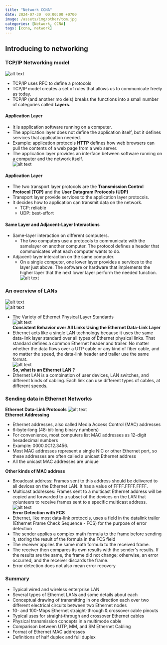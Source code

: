 ```yaml
---
title: "Network CCNA"
date: 2024-07-30  00:00:00 +0700
image: /assets/img/other/tom.jpg
categories: [Network, CCNA]
tags: [ccna, network]
---
```

## Introducing to networking  
### TCP/IP Networking model
![alt text](/assets/img/other/Network/Chapter1/tcp-ip-model.jpg)  
- TCP/IP uses RFC to define a protocols  
- TCP/IP model creates a set of rules that allows us to communicate freely as today.  
- TCP/IP (and another mo  dels) breaks the functions into a small number of categories called **Layers**.  
#### Application Layer  
- It is application software running on a computer.  
- The application layer does not define the application itself, but it defines services that application needed.  
- Example: application protocols **HTTP** defines how web browsers can pull the contents of a web page from a web server.  
- The application layer provides an interface between software running on a computer and the network itself.  
![alt text](/assets/img/other/Network/Chapter1/basic-work-flow.jpg)  
#### Application Layer  
- The two transport layer protocols are the **Transmission Control Protocol (TCP)** and the **User Datagram Protocols (UDP)**  
- Transport layer provide services to the application layer protocols.  
- It decides how to application can transmit data on the network.  
  - TCP: reliable
  - UDP: best-effort  
#### Same Layer and Adjacent-Layer Interactions  
- Same-layer interaction on different computers.  
  - The two computers use a protocols to communicate with the samelayer on another computer. The protocol defines a header that communicates what each computer wants to do.  
- Adjacent-layer interaction on the same computer.  
  - On a single computer, one lower layer provides a services to the layer just above. The software or hardware that implements the higher layer that the next lower layer perform the needed function.  
![alt text](/assets/img/other/Network/Chapter1/same-adjacent.jpg)  
### An overview of LANs  
![alt text](/assets/img/other/Network/Chapter1/SOHO.jpgg)  
![alt text](/assets/img/other/Network/Chapter1/Enterprise.jpg)  
- The Variety of Ethernet Physical Layer Standards  
![alt text](/assets/img/other/Network/Chapter1/ethernets.jpg)  
**Consistent Behavior over All Links Using the Ethernet Data-Link Layer**  
- Ethernet acts like a single LAN technology because it uses the same data-link layer standard over all types of Ethernet physical links. That standard defines a common Ethernet header and trailer. No matter whether the data flows over a UTP cable or any kind of fiber cable, and no matter the speed, the data-link header and trailer use the same format.  
![alt text](/assets/img/other/Network/Chapter1/lan.jpg)  
**So, what is an Ethernet LAN ?**  
- Ethernet LAN is a combination of user devices, LAN switches, and different kinds of cabling. Each link can use different types of cables, at different speeds.  
### Sending data in Ethernet Networks  
**Ethernet Data-Link Protocols**
![alt text](/assets/img/other/Network/Chapter1/data-link-protocols.jpg)  
**Ethernet Addressing**  
- Ethernet addresses, also called Media Access Control (MAC) addresses
- 6-byte-long (48-bit-long binary numbers)
- For convenience, most computers list MAC addresses as 12-digit hexadecimal numbers
- Example: 0000.0C12.3456.
- Most MAC addresses represent a single NIC or other Ethernet port, so these addresses are often called a unicast Ethernet address
- All the unicast MAC addresses are unique 

**Other kinds of MAC address**   
- Broadcast address: Frames sent to this address should be delivered to all devices on the Ethernet LAN. It has a value of FFFF.FFFF.FFFF.  
- Multicast addresses: Frames sent to a multicast Ethernet address will be copied and forwarded to a subset of the devices on the LAN that volunteers to receive frames sent to a specific multicast address.
![alt text](/assets/img/other/Network/Chapter1/ether-type.jpg)  
**Error Detection with FCS**  
- Ethernet, like most data-link protocols, uses a field in the datalink trailer (Ethernet Frame Check Sequence - FCS) for the purpose of error detection  
- The sender applies a complex math formula to the frame before sending it, storing the result of the formula in the FCS field  
- The receiver applies the same math formula to the received frame.  
- The receiver then compares its own results with the sender's results. If the results are the same, the frame did not change; otherwise, an error occurred, and the receiver discards the frame.  
- Error detection does not also mean error recovery

### Summary  
- Typical wired and wireless enterprise LAN  
- Several types of Ethernet LANs and some details about each  
- Conceptual drawing of transmitting in one direction each over two different electrical circuits between two Ethernet nodes  
- 10- and 100-Mbps Ethernet straight-through & crossover cable pinouts  
- Typical uses for straight-through and crossover Ethernet cables  
- Physical transmission concepts in a multimode cable  
- Comparison between UTP, MM, and SM Ethernet Cabling  
- Format of Ethernet MAC addresses  
- Definitions of half duplex and full duplex






